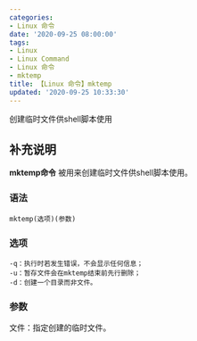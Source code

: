 ```yaml
---
categories:
- Linux 命令
date: '2020-09-25 08:00:00'
tags:
- Linux
- Linux Command
- Linux 命令
- mktemp
title: 【Linux 命令】mktemp
updated: '2020-09-25 10:33:30'
---
```


创建临时文件供shell脚本使用

## 补充说明

**mktemp命令** 被用来创建临时文件供shell脚本使用。

###  语法

```shell
mktemp(选项)(参数)
```

###  选项

```shell
-q：执行时若发生错误，不会显示任何信息；
-u：暂存文件会在mktemp结束前先行删除；
-d：创建一个目录而非文件。
```

###  参数

文件：指定创建的临时文件。


